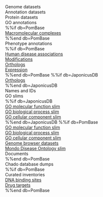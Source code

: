 <div class="left-menu-part left-menu-item"><a routerLink="/downloads/genome-datasets">Genome datasets</a></div>
<div class="left-menu-part left-menu-item"><span>Annotation datasets</span></div>
<div class="left-menu-part left-sub-menu-item"><a routerLink="/downloads/protein-datasets">Protein datasets</a></div>
<div class="left-menu-part left-sub-menu-item"><a routerLink="/downloads/go-annotations">GO annotations</a></div>
%%if db=PomBase
<div class="left-menu-part left-sub-menu-item"><a href="/latest_release/macromolecular_complexes">Macromolecular complexes</a></div>
%%end db=PomBase
<div class="left-menu-part left-sub-menu-item"><a routerLink="/downloads/phenotype-annotations">Phenotype annotations</a></div>
%%if db=PomBase
<div class="left-menu-part left-sub-menu-item"><a href="/latest_release/human_disease_annotation">Human disease associations</a></div>
<div class="left-menu-part left-sub-menu-item"><a href="/downloads/modifications">Modifications</a></div>
<div class="left-menu-part left-sub-menu-item"><a href="/latest_release/curated_orthologs">Orthologs</a></div>
<div class="left-menu-part left-sub-menu-item"><a href="/latest_release/gene_expression">Expression</a></div>
%%end db=PomBase
%%if db=JaponicusDB
<div class="left-menu-part left-sub-menu-item"><a href="${base_url}/data/orthologs/">Orthologs</a></div>
%%end db=JaponicusDB
<div class="left-menu-part left-menu-item"><a routerLink="/downloads/names-and-identifiers">Names and IDs</a></div>
<div class="left-menu-part left-menu-item"><span>GO slims</span></div>
%%if db=JaponicusDB
<div class="left-menu-part left-sub-menu-item"><a href="${base_url}/data/releases/latest/misc/mf_goslim_${species}_ids_and_names.tsv">GO molecular function slim</a></div>
<div class="left-menu-part left-sub-menu-item"><a href="${base_url}/data/releases/latest/misc/bp_goslim_${species}_ids_and_names.tsv">GO biological process slim</a></div>
<div class="left-menu-part left-sub-menu-item"><a href="${base_url}/data/releases/latest/misc/cc_goslim_${species}_ids_and_names.tsv">GO cellular component slim</a></div>
%%end db=JaponicusDB
%%if db=PomBase
<div class="left-menu-part left-sub-menu-item"><a href="/latest_release/gene_ontology/bp_go_slim_terms.tsv">GO molecular function slim</a></div>
<div class="left-menu-part left-sub-menu-item"><a href="/latest_release/gene_ontology/mf_go_slim_terms.tsv">GO biological process slim</a></div>
<div class="left-menu-part left-sub-menu-item"><a href="/latest_release/gene_ontology/cc_go_slim_terms.tsv">GO cellular component slim</a></div>
<div class="left-menu-part left-menu-item"><a href="/data/external_datasets/">Genome browser datasets</a></div>
<div class="left-menu-part left-menu-item"><a href="/latest_release/human_disease_annotation/pombe_mondo_disease_slim_terms.tsv">Mondo Disease Ontology slim</a></div>
<div class="left-menu-part left-menu-item"><a routerLink="/data/documents">Documents</a></div>
%%end db=PomBase
<div class="left-menu-part left-menu-item"><a routerLink="/downloads/chado-database-dumps">Chado database dumps</a></div>
%%if db=PomBase
<div class="left-menu-part left-menu-item"><span>Curated inventories</span></div>
<div class="left-menu-part left-sub-menu-item"><a href="/browse-curation/dna-binding-sites">DNA binding sites</a></div>
<div class="left-menu-part left-sub-menu-item"><a href="/browse-curation/drugs-known-pombe-targets">Drug targets</a></div>
%%end db=PomBase
